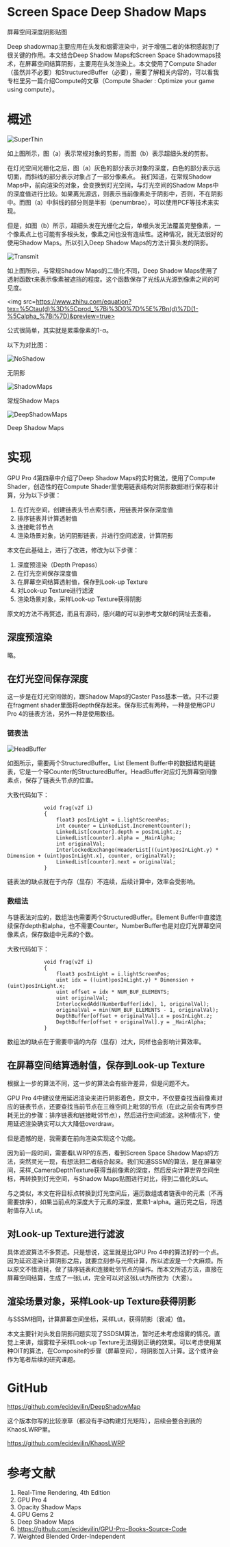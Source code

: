# Screen Space Deep Shadow Maps

屏幕空间深度阴影贴图

Deep shadowmap主要应用在头发和烟雾渲染中，对于增强二者的体积感起到了很关键的作用。本文结合Deep Shadow Maps和Screen Space Shadowmaps技术，在屏幕空间结算阴影，主要用在头发渲染上。本文使用了Compute Shader（虽然并不必要）和StructuredBuffer（必要），需要了解相关内容的，可以看我专栏里另一篇介绍Compute的文章（Compute Shader : Optimize your game using compute）。

# 概述

![SuperThin](https://github.com/ecidevilin/Blogs/blob/master/GPUPro4/IV.1/pic/SuperThin.png?raw=true) 

如上图所示，图（a）表示常规对象的剪影，而图（b）表示超细头发的剪影。

在灯光空间光栅化之后，图（a）灰色的部分表示对象的深度，白色的部分表示远切面，而斜线的部分表示对象占了一部分像素点。
我们知道，在常规Shadow Maps中，前向渲染的对象，会变换到灯光空间，与灯光空间的Shadow Maps中的深度值进行比较。如果离光源远，则表示当前像素处于阴影中，否则，不在阴影中。而图（a）中斜线的部分则是半影（penumbrae），可以使用PCF等技术来实现。

但是，如图（b）所示，超细头发在光栅化之后，单根头发无法覆盖完整像素，一个像素点上也可能有多根头发，像素之间也没有连续性。这种情况，就无法很好的使用Shadow Maps。所以引入Deep Shadow Maps的方法计算头发的阴影。

![Transmit](https://github.com/ecidevilin/Blogs/blob/master/GPUPro4/IV.1/pic/Transmit.png?raw=true) 

如上图所示，与常规Shadow Maps的二值化不同，Deep Shadow Maps使用了透射函数τ来表示像素被遮挡的程度。这个函数保存了光线从光源到像素之间的可见度。

<img src=https://www.zhihu.com/equation?tex=%5Ctau(d)%3D%5Cprod_%7Bi%3D0%7D%5E%7Bn(d)%7D(1-%5Calpha_%7Bi%7D)&preview=true>

公式很简单，其实就是累乘像素的1-α。

以下为对比图：

![NoShadow](https://github.com/ecidevilin/Blogs/blob/master/GPUPro4/IV.1/pic/NoShadow.png?raw=true) 

无阴影

![ShadowMaps](https://github.com/ecidevilin/Blogs/blob/master/GPUPro4/IV.1/pic/ShadowMaps.png?raw=true) 

常规Shadow Maps

![DeepShadowMaps](https://github.com/ecidevilin/Blogs/blob/master/GPUPro4/IV.1/pic/DeepShadowMaps.png?raw=true) 

Deep Shadow Maps

# 实现

GPU Pro 4第四章中介绍了Deep Shadow Maps的实时做法，使用了Compute Shader，创造性的在Compute Shader里使用链表结构对阴影数据进行保存和计算，分为以下步骤：

1. 在灯光空间，创建链表头节点索引表，用链表并保存深度值
2. 排序链表并计算透射值
3. 连接毗邻节点
4. 渲染场景对象，访问阴影链表，并进行空间滤波，计算阴影

本文在此基础上，进行了改进，修改为以下步骤：

1. 深度预渲染（Depth Prepass）
2. 在灯光空间保存深度值
3. 在屏幕空间结算透射值，保存到Look-up Texture
4. 对Look-up Texture进行滤波
5. 渲染场景对象，采样Look-up Texture获得阴影

原文的方法不再赘述，而且有源码，感兴趣的可以到参考文献6的网址去查看。

## 深度预渲染

略。

## 在灯光空间保存深度

这一步是在灯光空间做的，跟Shadow Maps的Caster Pass基本一致。只不过要在fragment shader里面将depth保存起来。保存形式有两种，一种是使用GPU Pro 4的链表方法，另外一种是使用数组。

### 链表法

![HeadBuffer](https://github.com/ecidevilin/Blogs/blob/master/GPUPro4/IV.1/pic/HeadBuffer.png?raw=true) 

如图所示，需要两个StructuredBuffer。List Element Buffer中的数据结构是链表，它是一个带Counter的StructuredBuffer。HeadBuffer对应灯光屏幕空间像素点，保存了链表头节点的位置。

大致代码如下：

```ShaderLab
			void frag(v2f i)
            {
                float3 posInLight = i.lightScreenPos;
                int counter = LinkedList.IncrementCounter();
                LinkedList[counter].depth = posInLight.z;
				LinkedList[counter].alpha = _HairAlpha;
                int originalVal;
                InterlockedExchange(HeaderList[((uint)posInLight.y) * Dimension + (uint)posInLight.x], counter, originalVal);
                LinkedList[counter].next = originalVal;
            }
```


链表法的缺点就在于内存（显存）不连续，后续计算中，效率会受影响。

### 数组法

与链表法对应的，数组法也需要两个StructuredBuffer。Element Buffer中直接连续保存depth和alpha，也不需要Counter。NumberBuffer也是对应灯光屏幕空间像素点，保存数组中元素的个数。

大致代码如下：

```ShaderLab
			void frag(v2f i)
            {
                float3 posInLight = i.lightScreenPos;
				uint idx = ((uint)posInLight.y) * Dimension + (uint)posInLight.x;
				uint offset = idx * NUM_BUF_ELEMENTS;
				uint originalVal;
				InterlockedAdd(NumberBuffer[idx], 1, originalVal);
				originalVal = min(NUM_BUF_ELEMENTS - 1, originalVal);
				DepthBuffer[offset + originalVal].x = posInLight.z;
				DepthBuffer[offset + originalVal].y = _HairAlpha;
            }
```


数组法的缺点在于需要申请的内存（显存）过大，同样也会影响计算效率。

## 在屏幕空间结算透射值，保存到Look-up Texture

根据上一步的算法不同，这一步的算法会有些许差异，但是问题不大。

GPU Pro 4中建议使用延迟渲染来进行阴影着色，原文中，不仅要查找当前像素对应的链表节点，还要查找当前节点在三维空间上毗邻的节点（在此之前会有两步巨耗无比的步骤：排序链表和链接毗邻节点），然后进行空间滤波。这种情况下，使用延迟渲染确实可以大大降低overdraw。

但是遗憾的是，我需要在前向渲染实现这个功能。

因为前一段时间，需要看LWRP的东西，看到Screen Space Shadow Maps的方法，突然灵光一现，有想法把二者结合起来。我们知道SSSM的算法，是在屏幕空间，采样_CameraDepthTexture获得当前像素的深度，然后反向计算世界空间坐标，再转换到灯光空间，与Shadow Maps贴图进行对比，得到二值化的Lut。

与之类似，本文在将目标点转换到灯光空间后，遍历数组或者链表中的元素（不再需要排序），如果当前点的深度大于元素的深度，累乘1-alpha。遍历完之后，将透射值存入Lut。

## 对Look-up Texture进行滤波

具体滤波算法不多赘述。只是想说，这里就是比GPU Pro 4中的算法好的一个点。因为延迟渲染计算阴影之后，就要立刻参与光照计算，所以滤波是一个大麻烦。所以原文不惜消耗，做了排序链表和连接毗邻节点的操作。而本文所述方法，直接在屏幕空间结算，生成了一张Lut，完全可以对这张Lut为所欲为（大雾）。

## 渲染场景对象，采样Look-up Texture获得阴影

与SSSM相同，计算屏幕空间坐标，采样Lut，获得阴影（衰减）值。

本文主要针对头发自阴影问题实现了SSDSM算法，暂时还未考虑烟雾的情况。直觉上来讲，烟雾粒子采样Look-up Texture无法得到正确的效果。可以考虑使用某种OIT的算法，在Composite的步骤（屏幕空间），将阴影加入计算。这个或许会作为笔者后续的研究课题。

# GitHub

https://github.com/ecidevilin/DeepShadowMap

这个版本你写的比较潦草（都没有手动构建灯光矩阵），后续会整合到我的KhaosLWRP里。

https://github.com/ecidevilin/KhaosLWRP

# 参考文献

1. Real-Time Rendering, 4th Edition
2. GPU Pro 4
3. Opacity Shadow Maps
4. GPU Gems 2
5. Deep Shadow Maps
6. https://github.com/ecidevilin/GPU-Pro-Books-Source-Code
7. Weighted Blended Order-Independent